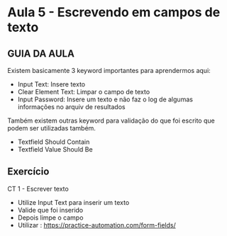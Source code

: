 # Aula 5 - Escrevendo em campos de texto

## GUIA DA AULA

Existem basicamente 3 keyword importantes para aprendermos aqui:
- Input Text: Insere texto    
- Clear Element Text: Limpar o campo de texto 
- Input Password: Insere um texto e não faz o log de algumas informações no arquiv de resultados

Também existem outras keyword para validação do que foi escrito que podem ser utilizadas também.
- Textfield Should Contain
- Textfield Value Should Be

## Exercício
CT 1 - Escrever texto
- Utilize Input Text para inserir um texto
- Valide que foi inserido
- Depois limpe o campo
- Utilizar : https://practice-automation.com/form-fields/
